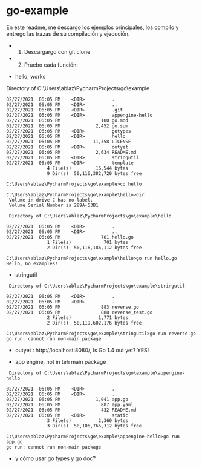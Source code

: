 # go-example

En este readme, me descargo los ejemplos principales, los compilo y entrego las trazas de su compilación y ejecución. 

- 1. Descargargo con git clone

- 2. Pruebo cada función:

- hello, works

 Directory of C:\Users\ablaz\PycharmProjects\go\example

```
02/27/2021  06:05 PM    <DIR>          .
02/27/2021  06:05 PM    <DIR>          ..
02/27/2021  06:05 PM    <DIR>          .git
02/27/2021  06:05 PM    <DIR>          appengine-hello
02/27/2021  06:05 PM               100 go.mod
02/27/2021  06:05 PM             2,452 go.sum
02/27/2021  06:05 PM    <DIR>          gotypes
02/27/2021  06:05 PM    <DIR>          hello
02/27/2021  06:05 PM            11,358 LICENSE
02/27/2021  06:05 PM    <DIR>          outyet
02/27/2021  06:05 PM             2,634 README.md
02/27/2021  06:05 PM    <DIR>          stringutil
02/27/2021  06:05 PM    <DIR>          template
               4 File(s)         16,544 bytes
               9 Dir(s)  50,116,382,720 bytes free

C:\Users\ablaz\PycharmProjects\go\example>cd hello

C:\Users\ablaz\PycharmProjects\go\example\hello>dir
 Volume in drive C has no label.
 Volume Serial Number is 289A-53B1

 Directory of C:\Users\ablaz\PycharmProjects\go\example\hello

02/27/2021  06:05 PM    <DIR>          .
02/27/2021  06:05 PM    <DIR>          ..
02/27/2021  06:05 PM               701 hello.go
               1 File(s)            701 bytes
               2 Dir(s)  50,116,186,112 bytes free

C:\Users\ablaz\PycharmProjects\go\example\hello>go run hello.go
Hello, Go examples!
```

- stringutil

```
 Directory of C:\Users\ablaz\PycharmProjects\go\example\stringutil

02/27/2021  06:05 PM    <DIR>          .
02/27/2021  06:05 PM    <DIR>          ..
02/27/2021  06:05 PM               883 reverse.go
02/27/2021  06:05 PM               888 reverse_test.go
               2 File(s)          1,771 bytes
               2 Dir(s)  50,119,602,176 bytes free

C:\Users\ablaz\PycharmProjects\go\example\stringutil>go run reverse.go
go run: cannot run non-main package
```

-  outyet : http://localhost:8080/, Is Go 1.4 out yet? YES!


- app engine, not in teh main package
```
 Directory of C:\Users\ablaz\PycharmProjects\go\example\appengine-hello

02/27/2021  06:05 PM    <DIR>          .
02/27/2021  06:05 PM    <DIR>          ..
02/27/2021  06:05 PM             1,041 app.go
02/27/2021  06:05 PM               887 app.yaml
02/27/2021  06:05 PM               432 README.md
02/27/2021  06:05 PM    <DIR>          static
               3 File(s)          2,360 bytes
               3 Dir(s)  50,106,765,312 bytes free

C:\Users\ablaz\PycharmProjects\go\example\appengine-hello>go run app.go
go run: cannot run non-main package
```

- y cómo usar go types y go doc?
